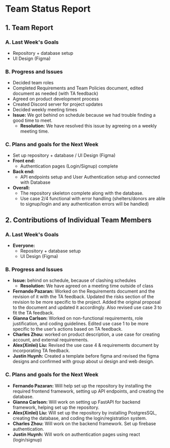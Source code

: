 # Team Status Report

## 1. Team Report

### A. Last Week's Goals
- Repository + database setup
- UI Design (Figma)
### B. Progress and Issues
- Decided team roles
- Completed Requirements and Team Policies document, edited document as needed (with TA feedback)
- Agreed on product development process
- Created Discord server for project updates
- Decided weekly meeting times
- **Issue:** We got behind on schedule because we had trouble finding a good time to meet.
  - **Resolution:** We have resolved this issue by agreeing on a weekly meeting time.

### C. Plans and goals for the Next Week
- Set up repository + database / UI Design (Figma)
- **Front end:**
  - Authentication pages (Login/Signup) complete
- **Back end:**
  - API endpoints setup and User Authentication setup and connected with Database
- **Overall:**
  - The repository skeleton complete along with the database.
  - Use case 2/4 functional with error handling (shelters/donors are able to signup/login and any authentication errors will be handled)

## 2. Contributions of Individual Team Members

### A. Last Week's Goals
- **Everyone:**
   - Repository + database setup
   - UI Design (Figma)
### B. Progress and Issues
- **Issue:** behind on schedule, because of clashing schedules
  - **Resolution:** We have agreed on a meeting time outside of class
- **Fernando Pazaran:** Worked on the Requirements document and the revision of it with the TA feedback. Updated the risks section of the revision to be more specific to the project. Added the original proposal to the document and updated it accordingly. Also revised use case 3 to fit the TA feedback.
- **Gianna Carlson:** Worked on non-functional requirements, role justification, and coding guidelines. Edited use case 1 to be more specific to the user’s actions based on TA feedback.
- **Charles Zhou:** worked on product description, a use case for creating account, and external requirements.
- **Alex(Xinlei) Liu:** Revised the use case 4 & requirements document by incorporating TA feedback.
- **Justin Huynh:** Created a template before figma and revised the figma designs and confirmed with group  about ui design and web design. 
### C. Plans and goals for the Next Week
- **Fernando Pazaran:** Will help set up the repository by installing the required frontend framework, setting up API endpoints, and creating the database.
- **Gianna Carlson:** Will work on setting up FastAPI for backend framework, helping set up the repository.
- **Alex(Xinlei) Liu:** Will set up the repository by installing PostgresSQL, creating the database, and coding the login/registration system.
- **Charles Zhou:** Will work on the backend framework. Set up firebase authentication.
- **Justin Huynh:** Will work on authentication pages using react (login/signup)

